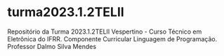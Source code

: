 # turma2023.1.2TELII
Repositório da Turma 2023.1.2TELII Vespertino - Curso Técnico em Eletrônica do IFRR. Componente Curricular Linguagem de Programação.  Professor Dalmo Silva Mendes
